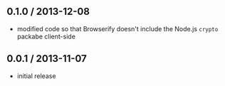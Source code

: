 0.1.0 / 2013-12-08
------------------
* modified code so that Browserify doesn't include the Node.js `crypto` packabe client-side

0.0.1 / 2013-11-07
------------------
* initial release